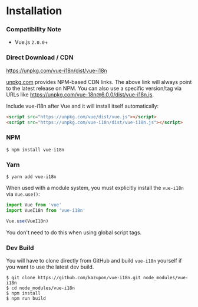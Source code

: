 # Installation

### Compatibility Note
- Vue.js `2.0.0`+

### Direct Download / CDN

https://unpkg.com/vue-i18n/dist/vue-i18n

[unpkg.com](https://unpkg.com) provides NPM-based CDN links. The above link will always point to the latest release on NPM. You can also use a specific version/tag via URLs like https://unpkg.com/vue-18n@6.0.0/dist/vue-i18n.js.

Include vue-i18n after Vue and it will install itself automatically:

```html
<script src="https://unpkg.com/vue/dist/vue.js"></script>
<script src="https://unpkg.com/vue-i18n/dist/vue-i18n.js"></script>
```

### NPM

    $ npm install vue-i18n

### Yarn

    $ yarn add vue-i18n

When used with a module system, you must explicitly install the `vue-i18n` via `Vue.use()`:

```javascript
import Vue from 'vue'
import VueI18n from 'vue-i18n'

Vue.use(VueI18n)
```

You don't need to do this when using global script tags.

### Dev Build

You will have to clone directly from GitHub and build `vue-i18n` yourself if
you want to use the latest dev build.

    $ git clone https://github.com/kazupon/vue-i18n.git node_modules/vue-i18n
    $ cd node_modules/vue-i18n
    $ npm install
    $ npm run build

